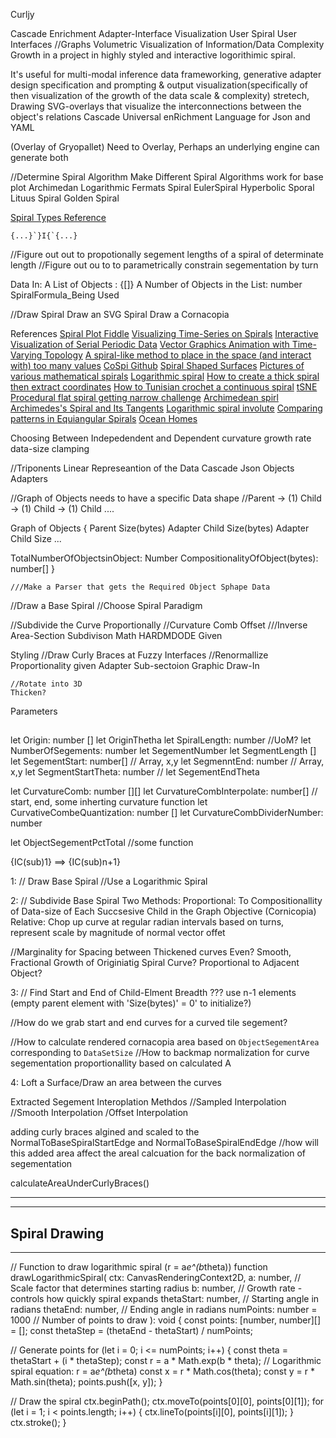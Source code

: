 Curljy 

Cascade Enrichment Adapter-Interface Visualization User Spiral User Interfaces
//Graphs Volumetric Visualization of Information/Data Complexity Growth in a project in highly styled and interactive logorithimic spiral.

It's useful for multi-modal inference data frameworking, generative adapter design specification and prompting & output visualization(specifically of then visualization of the growth of the data scale & complexity)
    stretech, Drawing SVG-overlays that visualize the interconnections between the object's relations
Cascade Universal enRichment Language for Json and YAML

(Overlay of Gryopallet)
    Need to Overlay,
        Perhaps an underlying engine can generate both

//Determine Spiral Algorithm
    Make Different Spiral Algorithms work for base plot
        Archimedan
        Logarithmic
        Fermats Spiral
        EulerSpiral
        Hyperbolic Sporal
        Lituus Spiral
        Golden Spiral

[Spiral Types Reference](https://mathworld.wolfram.com/Spiral.html)

```
{...}`}I{`{...}
```




//Figure out out to propotionally segement lengths of a spiral of determinate length
    //Figure out ou to to parametrically constrain segementation by turn

Data In:
    A List of Objects : {<Objects>[]}
        A Number of Objects in the List: number
        SpiralFormula_Being Used


//Draw Spiral 
    Draw an SVG Spiral
    Draw a Cornacopia


References
    [Spiral Plot Fiddle](https://jsfiddle.net/6bhdqqrf/1/)
    [Visualizing Time-Series on Spirals](https://cs.lnu.se/isovis/courses/spring07/dac751/papers/TimeSpiralsInfoVis2001.pdf)
    [Interactive Visualization of Serial Periodic Data](https://web.cs.dal.ca/~sbrooks/csci4166-6406/seminars/readings/Carlis_SerialPeriodicData_UIST98.pdf)
    [Vector Graphics Animation with Time-Varying Topology](https://www.borisdalstein.com/research/vac/vac.pdf)
    [A spiral-like method to place in the space (and interact with) too many values](https://pmc.ncbi.nlm.nih.gov/articles/PMC8517068/)
        [CoSpi Github](https://github.com/YannisTzitzikas/cospiral)
    [Spiral Shaped Surfaces](https://media.springernature.com/full/springer-static/image/chp%3A10.1007%2F978-3-319-11773-7_8/MediaObjects/322269_1_En_8_Figb_HTML.gif)
    [Pictures of various mathematical spirals](https://physics.emory.edu/faculty/weeks/ideas/spiral2.html)
    [Logarithmic spiral](https://en.wikipedia.org/wiki/Logarithmic_spiral)
    [How to create a thick spiral then extract coordinates](https://i.sstatic.net/DrdXy.jpg)
    [How to Tunisian crochet a continuous spiral](https://knitterknotter.com/how-to-tunisian-crochet-a-continuous-spiral/)
    [tSNE](https://constantamateur.github.io/2018-01-02-tSNE/)
    [Procedural flat spiral getting narrow challenge](https://blender.stackexchange.com/questions/255150/procedural-flat-spiral-getting-narrow-challenge)
    [Archimedean spirl](https://openhome.cc/eGossip/OpenSCAD/ArchimedeanSpiral.html)
    [Archimedes's Spiral and Its Tangents](https://demonstrations.wolfram.com/ArchimedessSpiralAndItsTangents/)
    [Logarithmic spiral involute](https://mathworld.wolfram.com/LogarithmicSpiralInvolute.html)
    [Comparing patterns in Equiangular Spirals](http://mathman.biz/html/colorspirals.html)
    [Ocean Homes](https://globalcoral.org/_oldgcra/Ocean-Grown%20Homes.htm)





Choosing Between Indepedendent and Dependent curvature growth rate data-size clamping


//Triponents Linear Represeantion of the Data Cascade
Json Objects
Adapters

//Graph of Objects needs to have a specific Data shape
    //Parent -> (1) Child -> (1) Child -> (1) Child ....

Graph of Objects {
    Parent
    Size(bytes)
        Adapter
        Child
        Size(bytes)
            Adapter
            Child
            Size
                ...

TotalNumberOfObjectsinObject: Number
CompositionalityOfObject(bytes): number[]
}

    ///Make a Parser that gets the Required Object Sphape Data

//Draw a Base Spiral
    //Choose Spiral Paradigm



//Subdivide the Curve Proportionally
//Curvature Comb Offset
    ///Inverse Area-Section Subdivison Math
        HARDMDODE
        Given 

Styling
    //Draw Curly Braces at Fuzzy Interfaces
        //Renormallize Proportionality given Adapter Sub-sectoion Graphic Draw-In

    //Rotate into 3D
    Thicken?



    
Parameters

##
let Origin: number []
let OriginThetha
let SpiralLength: number //UoM?
let NumberOfSegements: number
let SegementNumber
let SegmentLength []
let SegementStart: number[] // Array, x,y
let SegmenntEnd: number // Array, x,y
let SegmentStartTheta: number //
let SegementEndTheta

let CurvatureComb: number [][]
let CurvatureCombInterpolate: number[] // start, end, some inherting curvature function
let CurvativeCombeQuantization: number []
let CurvatureCombDividerNumber: number

let ObjectSegementPctTotal //some function

{IC(sub)1} ==> {IC(sub)n+1}

1:
    // Draw Base Spiral
        //Use a Logarithmic Spiral


2:
    // Subdivide  Base Spiral
        Two Methods:
            Proportional: To Compositionallity of Data-size of Each Succsesive Child in the Graph Objective (Cornicopia)
            Relative: Chop up curve at regular radian intervals based on turns, represent scale by magnitude of normal vector offet
        

//Marginality for Spacing between Thickened curves
    Even?
    Smooth, Fractional Growth of Originiatig Spiral Curve?
    Proportional to Adjacent Object?

3:
    // Find Start and End of Child-Elment Breadth 
        ??? use n-1 elements (empty parent element with 'Size(bytes)' = 0' to initialize?)

//How do we grab start and end curves for a curved tile segement?

//How to calculate rendered cornacopia area based on `ObjectSegementArea` corresponding to `DataSetSize`
    //How to backmap normalization for curve segementation proportionallity based on calculated A

4: Loft a Surface/Draw an area between the curves

Extracted Segement Interoplation Methdos
//Sampled Interpolation
//Smooth Interpolation
/Offset Interpolation


adding curly braces algined and scaled to the NormalToBaseSpiralStartEdge and NormalToBaseSpiralEndEdge
    //how will this added area affect the areal calcuation for the back normalization of segementation

calculateAreaUnderCurlyBraces()


---
---
Spiral Drawing
---
---

// Function to draw logarithmic spiral (r = a*e^(b*theta))
function drawLogarithmicSpiral(
  ctx: CanvasRenderingContext2D,
  a: number,     // Scale factor that determines starting radius
  b: number,     // Growth rate - controls how quickly spiral expands
  thetaStart: number, // Starting angle in radians
  thetaEnd: number,   // Ending angle in radians 
  numPoints: number = 1000 // Number of points to draw
): void {
  const points: [number, number][] = [];
  const thetaStep = (thetaEnd - thetaStart) / numPoints;

  // Generate points
  for (let i = 0; i <= numPoints; i++) {
    const theta = thetaStart + (i * thetaStep);
    const r = a * Math.exp(b * theta); // Logarithmic spiral equation: r = a*e^(b*theta)
    const x = r * Math.cos(theta);
    const y = r * Math.sin(theta);
    points.push([x, y]);
  }

  // Draw the spiral
  ctx.beginPath();
  ctx.moveTo(points[0][0], points[0][1]);
  for (let i = 1; i < points.length; i++) {
    ctx.lineTo(points[i][0], points[i][1]);
  }
  ctx.stroke();
}
